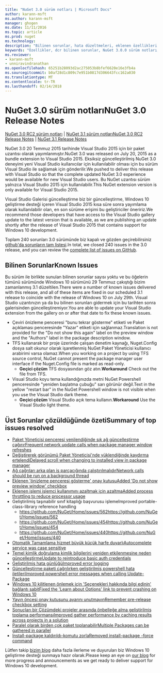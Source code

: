 ```yaml
---
title: "NuGet 3.0 sürüm notları | Microsoft Docs"
author: karann-msft
ms.author: karann-msft
manager: ghogen
ms.date: 11/11/2016
ms.topic: article
ms.prod: nuget
ms.technology: 
description: "Bilinen sorunlar, hata düzeltmeleri, eklenen özellikleri ve dcr NuGet 3.0.0 dahil etmek için sürüm notları."
keywords: "Özellikler, dcr bilinen sorunlar, NuGet 3.0.0 sürüm notları, hata düzeltmeleri eklendi"
ms.reviewer:
- karann-msft
- unniravindranathan
ms.openlocfilehash: 65251b28093d2ac275053b8bfef6620e16e3fb4a
ms.sourcegitcommit: b0af28d1c809c7e951b0817d306643fcc162a030
ms.translationtype: MT
ms.contentlocale: tr-TR
ms.lasthandoff: 02/14/2018
---
```

# <a name="nuget-30-release-notes"></a><span data-ttu-id="a0487-104">NuGet 3.0 sürüm notları</span><span class="sxs-lookup"><span data-stu-id="a0487-104">NuGet 3.0 Release Notes</span></span>

<span data-ttu-id="a0487-105">[NuGet 3.0 RC2 sürüm notları](../release-notes/nuget-3.0-RC2.md) | [NuGet 3.1 sürüm notları](../release-notes/nuget-3.1.md)</span><span class="sxs-lookup"><span data-stu-id="a0487-105">[NuGet 3.0 RC2 Release Notes](../release-notes/nuget-3.0-RC2.md) | [NuGet 3.1 Release Notes](../release-notes/nuget-3.1.md)</span></span>

<span data-ttu-id="a0487-106">NuGet 3.0 20 Temmuz 2015 tarihinde Visual Studio 2015 için bir paket uzantısı olarak yayımlanmıştır.</span><span class="sxs-lookup"><span data-stu-id="a0487-106">NuGet 3.0 was released on July 20, 2015 as a bundle extension to Visual Studio 2015.</span></span> <span data-ttu-id="a0487-107">Eksiksiz güncelleştirilmiş NuGet 3.0 deneyimi yeni Visual Studio kullanıcılar için kullanılabilir olması için bu sürüm Visual Studio ile sağlamak için gönderilir.</span><span class="sxs-lookup"><span data-stu-id="a0487-107">We pushed to deliver this release with Visual Studio so that the complete updated NuGet 3.0 experience would be available for new Visual Studio users.</span></span> <span data-ttu-id="a0487-108">Bu NuGet uzantısı sürüm yalnızca Visual Studio 2015 için kullanılabilir.</span><span class="sxs-lookup"><span data-stu-id="a0487-108">This NuGet extension version is only available for Visual Studio 2015.</span></span>

<span data-ttu-id="a0487-109">Visual Studio Galerisi güncelleştirme biz bir güncelleştirme, Windows 10 geliştirme desteği içeren Visual Studio 2015 kısa süre sonra yayımlama olarak kullanılabilir olan, en son sürüme erişimi bu geliştiriciler öneririz.</span><span class="sxs-lookup"><span data-stu-id="a0487-109">We recommend those developers that have access to the Visual Studio gallery update to the latest version that is available, as we are publishing an update shortly after the release of Visual Studio 2015 that contains support for Windows 10 development.</span></span>

<span data-ttu-id="a0487-110">Toplam 240 sorunları 3.0 sürümünde biz kapalı ve gözden geçirebilirsiniz [github'da sorunların tam listesi](https://github.com/NuGet/Home/issues?q=milestone%3A3.0.0-RTM+is%3Aclosed).</span><span class="sxs-lookup"><span data-stu-id="a0487-110">In total, we closed 240 issues in the 3.0 release, and you can review the [complete list of issues on GitHub](https://github.com/NuGet/Home/issues?q=milestone%3A3.0.0-RTM+is%3Aclosed).</span></span>

## <a name="known-issues"></a><span data-ttu-id="a0487-111">Bilinen Sorunlar</span><span class="sxs-lookup"><span data-stu-id="a0487-111">Known Issues</span></span>

<span data-ttu-id="a0487-112">Bu sürüm ile birlikte sunulan bilinen sorunlar sayısı yoktu ve bu öğelerin tümünü sürümünde Windows 10 sürümünü 29 Temmuz çakıştığı bizim zamanlanmış 3.1 düzeltilen.</span><span class="sxs-lookup"><span data-stu-id="a0487-112">There were a number of known issues delivered with this release, and all of these items are fixed in our scheduled 3.1 release to coincide with the release of Windows 10 on July 29th.</span></span>  <span data-ttu-id="a0487-113">Visual Studio uzantınızın ya da bu bilinen sorunları gidermek için bu tarihten sonra galerisinden güncelleştiremiyor.</span><span class="sxs-lookup"><span data-stu-id="a0487-113">You are able to update your Visual Studio extension from the gallery on or after that date to fix these known issues.</span></span>

*  <span data-ttu-id="a0487-114">Çeviri önizleme penceresi "bunu tekrar gösterme" etiketi ve Paket açıklaması penceresinde "Yazar" etiketi için sağlanmaz.</span><span class="sxs-lookup"><span data-stu-id="a0487-114">Translation is not provided for the "Do not show this again" label on the preview window and the "Authors" label in the package description window.</span></span>
*  <span data-ttu-id="a0487-115">TFS kullanarak bir proje üzerinde çalışan denetim kaynağı, Nuget.Config dosya salt okunur olarak işaretlenmiş NuGet Paket Yöneticisi kullanıcı arabirimi varsa olamaz.</span><span class="sxs-lookup"><span data-stu-id="a0487-115">When you working on a project by using TFS source control, NuGet cannot present the package manager user interface if the Nuget.Config file is marked as read-only.</span></span>
   * <span data-ttu-id="a0487-116">**Geçici çözüm** TFS dosyasından göz atın.</span><span class="sxs-lookup"><span data-stu-id="a0487-116">**Workaround** Check out the file from TFS.</span></span>
*  <span data-ttu-id="a0487-117">Visual Studio koyu tema kullandığınızda metni NuGet Powershell penceresinde "yeniden başlatma çubuğu" sarı görünür değil.</span><span class="sxs-lookup"><span data-stu-id="a0487-117">Text in the yellow "restart bar" in the NuGet Powershell window is not visible when you use the Visual Studio dark theme.</span></span>
   * <span data-ttu-id="a0487-118">**Geçici çözüm** Visual Studio açık tema kullanın.</span><span class="sxs-lookup"><span data-stu-id="a0487-118">**Workaround** Use the Visual Studio light theme.</span></span>


## <a name="summary-of-top-issues-resolved"></a><span data-ttu-id="a0487-119">Üst Sorunlar çözüldüğünde özeti</span><span class="sxs-lookup"><span data-stu-id="a0487-119">Summary of top issues resolved</span></span>

* [<span data-ttu-id="a0487-120">Paket Yöneticisi penceresi yenilendiğinde sık ağ güncelleştirme çağırır</span><span class="sxs-lookup"><span data-stu-id="a0487-120">Frequent network update calls when package manager window refreshes</span></span>](https://github.com/NuGet/Home/issues/515)
* [<span data-ttu-id="a0487-121">Değiştirerek görünümü Paket Yöneticisi'nde yüklendiğinde kaydırma ertelendi</span><span class="sxs-lookup"><span data-stu-id="a0487-121">Delayed scroll when changing to installed view in package manager</span></span>](https://github.com/NuGet/Home/issues/519)
* [<span data-ttu-id="a0487-122">Ağ çağrıları arka plan iş parçacığında çalıştırılmalıdır</span><span class="sxs-lookup"><span data-stu-id="a0487-122">Network calls should be run on a background thread</span></span>](https://github.com/NuGet/Home/issues/516)
* [<span data-ttu-id="a0487-123">Eklenen 'önizleme penceresi gösterme' onay kutusu</span><span class="sxs-lookup"><span data-stu-id="a0487-123">Added 'Do not show preview window' checkbox</span></span>](https://github.com/NuGet/Home/issues/566)
* [<span data-ttu-id="a0487-124">Eklenen işlemi işlemci kullanımını azaltmak için azaltma</span><span class="sxs-lookup"><span data-stu-id="a0487-124">Added process throttling to reduce processor usage</span></span>](https://github.com/NuGet/Home/issues/356)
* <span data-ttu-id="a0487-125">Geliştirilmiş taşınabilir sınıf kitaplığı başvurusu işleme</span><span class="sxs-lookup"><span data-stu-id="a0487-125">Improved portable-class-library reference handling</span></span>
    * [<span data-ttu-id="a0487-126">https://github.com/NuGet/Home/issues/562</span><span class="sxs-lookup"><span data-stu-id="a0487-126">https://github.com/NuGet/Home/issues/562</span></span>](https://github.com/NuGet/Home/issues/562)
    * [<span data-ttu-id="a0487-127">https://github.com/NuGet/Home/issues/454</span><span class="sxs-lookup"><span data-stu-id="a0487-127">https://github.com/NuGet/Home/issues/454</span></span>](https://github.com/NuGet/Home/issues/454)
    * [<span data-ttu-id="a0487-128">https://github.com/NuGet/Home/issues/440</span><span class="sxs-lookup"><span data-stu-id="a0487-128">https://github.com/NuGet/Home/issues/440</span></span>](https://github.com/NuGet/Home/issues/440)
* [<span data-ttu-id="a0487-129">Otomatik Tamamlama hizmet büyük küçük harfe duyarlı</span><span class="sxs-lookup"><span data-stu-id="a0487-129">Autocomplete service was case sensitive</span></span>](https://github.com/NuGet/Home/issues/198)
* [<span data-ttu-id="a0487-130">Temel kimlik doğrulama kimlik bilgilerini yeniden etkilenmesine neden güncelleştirme</span><span class="sxs-lookup"><span data-stu-id="a0487-130">Update to reintroduce basic auth credentials</span></span>](https://github.com/NuGet/Home/issues/456)
* [<span data-ttu-id="a0487-131">Geliştirilmiş hata günlüğü</span><span class="sxs-lookup"><span data-stu-id="a0487-131">Improved error logging</span></span>](https://github.com/NuGet/Home/issues/407)
* [<span data-ttu-id="a0487-132">Güncelleştirme paketi çağrılırken geliştirilmiş powershell hata iletileri</span><span class="sxs-lookup"><span data-stu-id="a0487-132">Improved powershell error messages when calling Update-Package</span></span>](https://github.com/NuGet/Home/issues/5)
* [<span data-ttu-id="a0487-133">Windows 10 kilitlenen önlemek için 'Seçenekleri hakkında bilgi edinin' bağlantı sabit</span><span class="sxs-lookup"><span data-stu-id="a0487-133">Fixed the 'Learn about Options' link to prevent crashing on Windows 10</span></span>](https://github.com/NuGet/Home/issues/822)
* [<span data-ttu-id="a0487-134">Yayın öncesi onay kutusunu ayarını unutmayın</span><span class="sxs-lookup"><span data-stu-id="a0487-134">Remember pre-release checkbox setting</span></span>](https://github.com/NuGet/Home/issues/732)
* [<span data-ttu-id="a0487-135">Sonuçları bir Çözümdeki projeler arasında önbelleğe alma geliştirilmiş toplama performansı</span><span class="sxs-lookup"><span data-stu-id="a0487-135">Improved gather performance by caching results across projects in a solution</span></span>](https://github.com/NuGet/Home/issues/721)
* [<span data-ttu-id="a0487-136">Paralel olarak birden çok paket toplanabilir</span><span class="sxs-lookup"><span data-stu-id="a0487-136">Multiple Packages can be gathered in parallel</span></span>](https://github.com/NuGet/Home/issues/713)
* [<span data-ttu-id="a0487-137">Install-package kaldırıldı-komutu zorla</span><span class="sxs-lookup"><span data-stu-id="a0487-137">Removed install-package -force command</span></span>](https://github.com/NuGet/Home/issues/697)

<span data-ttu-id="a0487-138">Lütfen takip [bizim blog](http://blog.nuget.org) daha fazla ilerleme ve duyuruları biz Windows 10 geliştirme desteği sunmaya hazır olarak.</span><span class="sxs-lookup"><span data-stu-id="a0487-138">Please keep an eye on [our blog](http://blog.nuget.org) for more progress and announcements as we get ready to deliver support for Windows 10 development.</span></span>
